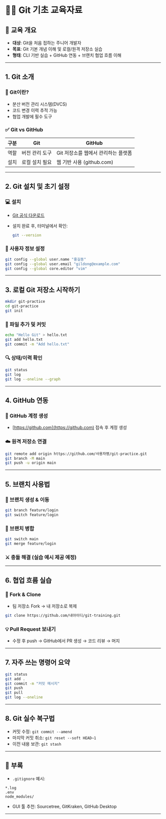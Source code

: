 # 🧑‍💻 Git 기초 교육자료

## 📌 교육 개요
* **대상**: Git을 처음 접하는 주니어 개발자
* **목표**: Git 기본 개념 이해 및 로컬/원격 저장소 실습
* **형태**: CLI 기반 실습 + GitHub 연동 + 브랜치 협업 흐름 이해

---

## 1. Git 소개

### 📘 Git이란?

* 분산 버전 관리 시스템(DVCS)
* 코드 변경 이력 추적 가능
* 협업 개발에 필수 도구

### ✅ Git vs GitHub

| 구분 | Git      | GitHub                |
| -- | -------- | --------------------- |
| 역할 | 버전 관리 도구 | Git 저장소를 웹에서 관리하는 플랫폼 |
| 설치 | 로컬 설치 필요 | 웹 기반 사용 (github.com)  |

---

## 2. Git 설치 및 초기 설정

### 💻 설치

* [Git 공식 다운로드](https://git-scm.com/downloads)
* 설치 완료 후, 터미널에서 확인:

  ```bash
  git --version
  ```

### 🔧 사용자 정보 설정

```bash
git config --global user.name "홍길동"
git config --global user.email "gildong@example.com"
git config --global core.editor "vim"
```

---

## 3. 로컬 Git 저장소 시작하기

```bash
mkdir git-practice
cd git-practice
git init
```

### 📁 파일 추가 및 커밋

```bash
echo "Hello Git" > hello.txt
git add hello.txt
git commit -m "Add hello.txt"
```

### 🔍 상태/이력 확인

```bash
git status
git log
git log --oneline --graph
```

---

## 4. GitHub 연동

### 🐙 GitHub 계정 생성

* [https://github.com](https://github.com) 접속 후 계정 생성

### ☁️ 원격 저장소 연결

```bash
git remote add origin https://github.com/사용자명/git-practice.git
git branch -M main
git push -u origin main
```

---

## 5. 브랜치 사용법

### 🌿 브랜치 생성 & 이동

```bash
git branch feature/login
git switch feature/login
```

### 🔀 브랜치 병합

```bash
git switch main
git merge feature/login
```

### ⚔️ 충돌 해결 (실습 예시 제공 예정)

---

## 6. 협업 흐름 실습

### 👥 Fork & Clone

* 팀 저장소 Fork → 내 저장소로 복제

```bash
git clone https://github.com/내아이디/git-training.git
```

### 💡 Pull Request 보내기

* 수정 후 push → GitHub에서 PR 생성 → 코드 리뷰 → 머지

---

## 7. 자주 쓰는 명령어 요약

```bash
git status
git add .
git commit -m "커밋 메시지"
git push
git pull
git log --oneline
```

---

## 8. Git 실수 복구법

* 커밋 수정: `git commit --amend`
* 마지막 커밋 취소: `git reset --soft HEAD~1`
* 이전 내용 보관: `git stash`

---

## 📎 부록

* `.gitignore` 예시:

```gitignore
*.log
.env
node_modules/
```

* GUI 툴 추천: Sourcetree, GitKraken, GitHub Desktop

---
